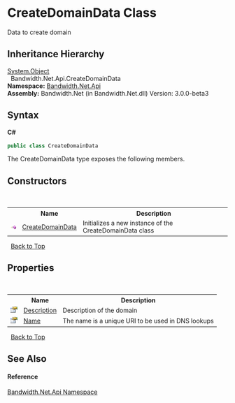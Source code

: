 ﻿# CreateDomainData Class
 

Data to create domain


## Inheritance Hierarchy
<a href="http://msdn2.microsoft.com/en-us/library/e5kfa45b" target="_blank">System.Object</a><br />&nbsp;&nbsp;Bandwidth.Net.Api.CreateDomainData<br />
**Namespace:**&nbsp;<a href ="N_Bandwidth_Net_Api.md">Bandwidth.Net.Api</a><br />**Assembly:**&nbsp;Bandwidth.Net (in Bandwidth.Net.dll) Version: 3.0.0-beta3

## Syntax

**C#**<br />
``` C#
public class CreateDomainData
```

The CreateDomainData type exposes the following members.


## Constructors
&nbsp;<table><tr><th></th><th>Name</th><th>Description</th></tr><tr><td>![Public method](media/pubmethod.gif "Public method")</td><td><a href ="M_Bandwidth_Net_Api_CreateDomainData__ctor.md">CreateDomainData</a></td><td>
Initializes a new instance of the CreateDomainData class</td></tr></table>&nbsp;
<a href="#createdomaindata-class">Back to Top</a>

## Properties
&nbsp;<table><tr><th></th><th>Name</th><th>Description</th></tr><tr><td>![Public property](media/pubproperty.gif "Public property")</td><td><a href ="P_Bandwidth_Net_Api_CreateDomainData_Description.md">Description</a></td><td>
Description of the domain</td></tr><tr><td>![Public property](media/pubproperty.gif "Public property")</td><td><a href ="P_Bandwidth_Net_Api_CreateDomainData_Name.md">Name</a></td><td>
The name is a unique URI to be used in DNS lookups</td></tr></table>&nbsp;
<a href="#createdomaindata-class">Back to Top</a>

## See Also


#### Reference
<a href ="N_Bandwidth_Net_Api.md">Bandwidth.Net.Api Namespace</a><br />